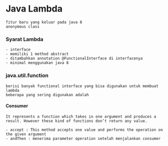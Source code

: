 

# Java Lambda
    fitur baru yang keluar pada java 8
    anonymous class

### Syarat Lambda
    - interface
    - memiliki 1 method abstract
    - ditambahkan annotation @FunctionalInterface di interfacenya
    - minimal menggunakan java 8


### java.util.function
    berisi banyak functional interface yang bisa digunakan untuk membuat lambda
    beberapa yang sering digunakan adalah
#### Consumer
    It represents a function which takes in one argument and produces a result. However these kind of functions don’t return any value.
    
    - accept : This method accepts one value and performs the operation on the given argument
    - andThen : menerima parameter operation setelah menjalankan consumer 


    

